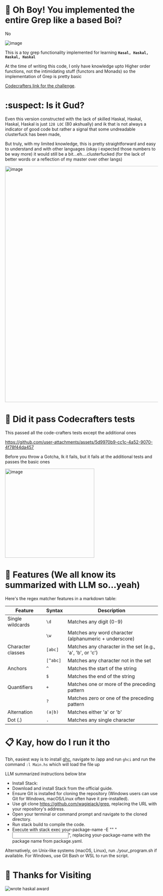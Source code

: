 # 🤯 Oh Boy! You implemented the entire Grep like a based Boi?

No 

![image](https://github.com/user-attachments/assets/96d57077-83a0-4bb3-b7b2-21d8d079c02d)

This is a toy grep functionality implemented for learning **`Hasal, Haskal, Haskal, Haskal`**

At the time of writing this code, I only have knowledge upto Higher order functions, not the intimidating stuff (functors and Monads) so the implementation of Grep is pretty basic

[Codecrafters link for the challenge](https://app.codecrafters.io/courses/grep/stages/).

# :suspect: Is it Gud?

Even this version constructed with the lack of skilled Haskal, Haskal, Haskal, Haskal is just `128 LOC` (80 akshually) and ik that is not always a indicator of good code but rather a signal that some undreadable clusterfuck has been made,

But truly, with my limited knowledge, this is pretty straightforward and easy to understand and with other languages (okay i expected those numbers to be way more) it would still be a bit...eh....clusterfucked (for the lack of better words or a reflection of my master over other langs)

<img width="779" alt="image" src="https://github.com/user-attachments/assets/d6f93ce8-14dc-4abf-a4b6-7496ba10b3c6" />

# 🚨 Did it pass Codecrafters tests

This passed all the code-crafters tests except the additional ones 

https://github.com/user-attachments/assets/5d9970b9-cc1c-4a52-9070-4f78f44da457

Before you throw a Gotcha, Ik it fails, but it fails at the additional tests and passes the basic ones 

<img width="294" alt="image" src="https://github.com/user-attachments/assets/e2229b46-94d0-42f9-94c1-6eb0c1c6cee2" />

# 📌 Features (We all know its summarized with LLM so...yeah)

Here's the regex matcher features in a markdown table:

| Feature | Syntax | Description |
|---------|--------|-------------|
| Single wildcards | `\d` | Matches any digit (0-9) |
| | `\w` | Matches any word character (alphanumeric + underscore) |
| Character classes | `[abc]` | Matches any character in the set (e.g., 'a', 'b', or 'c') |
| | `[^abc]` | Matches any character not in the set |
| Anchors | `^` | Matches the start of the string |
| | `$` | Matches the end of the string |
| Quantifiers | `+` | Matches one or more of the preceding pattern |
| | `?` | Matches zero or one of the preceding pattern |
| Alternation | `(a\|b)` | Matches either 'a' or 'b' |
| Dot (.) | `.` | Matches any single character |

# 📋 Kay, how do I run it tho

Tbh, easiest way is to install [ghc](https://www.haskell.org/downloads/), navigate to /app and run `ghci` and run the command `:l Main.hs` which will load the file up

LLM summarized instructions below btw
- Install Stack:  
- Download and install Stack from the official guide.  
- Ensure Git is installed for cloning the repository (Windows users can use Git for Windows, macOS/Linux often have it pre-installed). 
- Use git clone https://github.com/wagiejack/grep, replacing the URL with your repository's address.
- Open your terminal or command prompt and navigate to the cloned directory. 
- Run stack build to compile the code. 
- Execute with stack exec your-package-name -E "<pattern>" "<input>", replacing your-package-name with the package name from package.yaml.  

Alternatively, on Unix-like systems (macOS, Linux), run ./your_program.sh if available. For Windows, use Git Bash or WSL to run the script.

# 🙌 Thanks for Visiting

![wrote haskal award](https://github.com/user-attachments/assets/e3371255-a658-45f4-8b69-b434367ff662)
